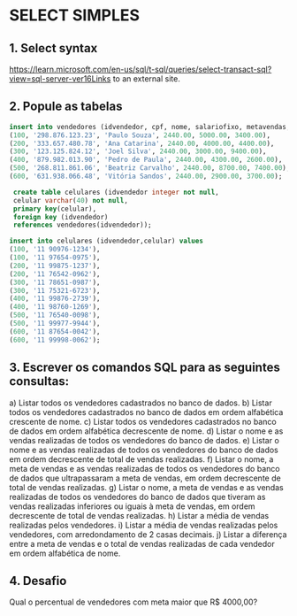 # SELECT SIMPLES

## 1. Select syntax

https://learn.microsoft.com/en-us/sql/t-sql/queries/select-transact-sql?view=sql-server-ver16Links to an external site. 

## 2. Popule as tabelas

```sql
insert into vendedores (idvendedor, cpf, nome, salariofixo, metavendas, totalvendasrealizadas) values 
(100, '298.876.123.23', 'Paulo Souza', 2440.00, 5000.00, 3400.00),
(200, '333.657.480.78', 'Ana Catarina', 2440.00, 4000.00, 4400.00),
(300, '123.125.824.12', 'Joel Silva', 2440.00, 3000.00, 9400.00),
(400, '879.982.013.90', 'Pedro de Paula', 2440.00, 4300.00, 2600.00),
(500, '268.811.861.06', 'Beatriz Carvalho', 2440.00, 8700.00, 7400.00),
(600, '631.938.066.48', 'Vitória Sandos', 2440.00, 2900.00, 3700.00);

 create table celulares (idvendedor integer not null,
 celular varchar(40) not null,
 primary key(celular),
 foreign key (idvendedor)
 references vendedores(idvendedor));

insert into celulares (idvendedor,celular) values
(100, '11 90976-1234'),
(100, '11 97654-0975'),
(200, '11 99875-1237'),
(200, '11 76542-0962'),
(300, '11 78651-0987'),
(300, '11 75321-6723'),
(400, '11 99876-2739'),
(400, '11 98760-1269'),
(500, '11 76540-0098'),
(500, '11 99977-9944'),
(600, '11 87654-0042'),
(600, '11 99998-0062');
```

## 3. Escrever os comandos SQL para as seguintes consultas:

a) Listar todos os vendedores cadastrados no banco de dados.
b) Listar todos os vendedores cadastrados no banco de dados em ordem alfabética
crescente de nome.
c) Listar todos os vendedores cadastrados no banco de dados em ordem alfabética
decrescente de nome.
d) Listar o nome e as vendas realizadas de todos os vendedores do banco de dados.
e) Listar o nome e as vendas realizadas de todos os vendedores do banco de dados em
ordem decrescente de total de vendas realizadas.
f) Listar o nome, a meta de vendas e as vendas realizadas de todos os vendedores do
banco de dados que ultrapassaram a meta de vendas, em ordem decrescente de total de
vendas realizadas.
g) Listar o nome, a meta de vendas e as vendas realizadas de todos os vendedores do
banco de dados que tiveram as vendas realizadas inferiores ou iguais à meta de vendas,
em ordem decrescente de total de vendas realizadas.
h) Listar a média de vendas realizadas pelos vendedores.
i) Listar a média de vendas realizadas pelos vendedores, com arredondamento de 2 casas
decimais.
j) Listar a diferença entre a meta de vendas e o total de vendas realizadas de cada
vendedor em ordem alfabética de nome.

## 4. Desafio

Qual o percentual de vendedores com meta maior que R$ 4000,00?

 
